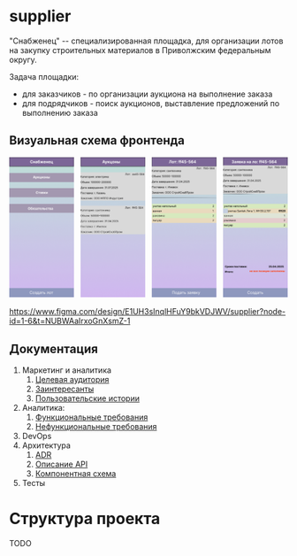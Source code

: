 # supplier

"Снабженец" -- специализированная площадка, для организации лотов на закупку строительных материалов
в Приволжским федеральным округу.

Задача площадки:
* для заказчиков - по организации аукциона на выполнение заказа
* для подрядчиков - поиск аукционов, выставление предложений по выполнению заказа 

## Визуальная схема фронтенда

![Визуальная схема фронтенда](./img/supplier.png)

https://www.figma.com/design/E1UH3sInqlHFuY9bkVDJWV/supplier?node-id=1-6&t=NUBWAaIrxoGnXsmZ-1

## Документация

1. Маркетинг и аналитика
    1. [Целевая аудитория](./docs/01-biz/01-target-audience.md)
    2. [Заинтересанты](./docs/01-biz/02-stakeholders.md)
    3. [Пользовательские истории](./docs/01-biz/03-bizreq.md)
2. Аналитика:
    1. [Функциональные требования](./docs/02-analysis/01-functional-requiremens.md)
    2. [Нефункциональные требования](./docs/02-analysis/02-nonfunctional-requirements.md)
3. DevOps
4. Архитектура
    1. [ADR](./docs/04-architecture/01-adrs.md)
    2. [Описание API](./docs/04-architecture/02-api.md)
    3. [Компонентная схема](./docs/04-architecture/03-arch.md)
5. Тесты

# Структура проекта

TODO